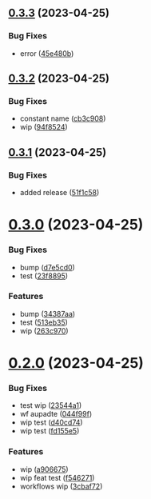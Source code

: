 ## [0.3.3](https://github.com/codingkwazii/nx-react-actions/compare/v0.3.2...v0.3.3) (2023-04-25)


### Bug Fixes

* error ([45e480b](https://github.com/codingkwazii/nx-react-actions/commit/45e480bfc3d432762541837fe7afbd6ec161f507))



## [0.3.2](https://github.com/codingkwazii/nx-react-actions/compare/v0.3.1...v0.3.2) (2023-04-25)


### Bug Fixes

* constant name ([cb3c908](https://github.com/codingkwazii/nx-react-actions/commit/cb3c908f7256c85780a338aa54f2151a0d3bf887))
* wip ([94f8524](https://github.com/codingkwazii/nx-react-actions/commit/94f8524ea83345b95710c2cf11fc9e94fc1498bf))



## [0.3.1](https://github.com/codingkwazii/nx-react-actions/compare/v0.3.0...v0.3.1) (2023-04-25)


### Bug Fixes

* added release ([51f1c58](https://github.com/codingkwazii/nx-react-actions/commit/51f1c58b78901cde9646fef42c95b4cb17398ab6))



# [0.3.0](https://github.com/codingkwazii/nx-react-actions/compare/v0.2.0...v0.3.0) (2023-04-25)


### Bug Fixes

* bump ([d7e5cd0](https://github.com/codingkwazii/nx-react-actions/commit/d7e5cd048b74cc7586c03a3d2ab9297873985fcd))
* test ([23f8895](https://github.com/codingkwazii/nx-react-actions/commit/23f8895b6940121af0c30493bb3b60d2b7313d3f))


### Features

* bump ([34387aa](https://github.com/codingkwazii/nx-react-actions/commit/34387aa9596c6ebde31c60b7ddd72dc119222099))
* test ([513eb35](https://github.com/codingkwazii/nx-react-actions/commit/513eb35da1d9d2b1f98ba9e5166ada121a5c7b50))
* wip ([263c970](https://github.com/codingkwazii/nx-react-actions/commit/263c970d860d6ad01997f9ad149d8b9a6e0d59dd))



# [0.2.0](https://github.com/codingkwazii/nx-react-actions/compare/fd155e5fc18c261f4697740bdb547a69a439b37d...v0.2.0) (2023-04-25)


### Bug Fixes

* test wip ([23544a1](https://github.com/codingkwazii/nx-react-actions/commit/23544a1d4dae011e4d35214cc55aa028d69002b2))
* wf aupadte ([044f99f](https://github.com/codingkwazii/nx-react-actions/commit/044f99f5561583f5905170a7d9b22704a8b095ee))
* wip test ([d40cd74](https://github.com/codingkwazii/nx-react-actions/commit/d40cd743e0a1db0369a99b6acb13fc44fd238d27))
* wip test ([fd155e5](https://github.com/codingkwazii/nx-react-actions/commit/fd155e5fc18c261f4697740bdb547a69a439b37d))


### Features

* wip ([a906675](https://github.com/codingkwazii/nx-react-actions/commit/a9066755ed307a8b61c20c746b6881dc62f59ea2))
* wip feat test ([f546271](https://github.com/codingkwazii/nx-react-actions/commit/f546271de433bae68440b8b60b283ba8621dd362))
* workflows wip ([3cbaf72](https://github.com/codingkwazii/nx-react-actions/commit/3cbaf72140d10e209fcb7b9707ca01b52038208e))




